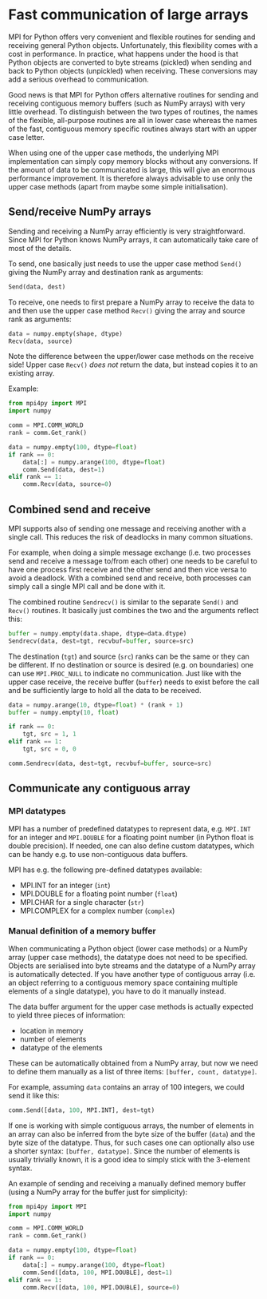 <!--
SPDX-FileCopyrightText: 2019 CSC - IT Center for Science Ltd. <www.csc.fi>

SPDX-License-Identifier: CC-BY-NC-SA-4.0
-->

<!-- Title: Fast communication of large arrays -->

<!-- Short description:

In this article we discuss how to send and receive NumPy arrays using MPI.

-->


# Fast communication of large arrays

MPI for Python offers very convenient and flexible routines for sending and
receiving general Python objects. Unfortunately, this flexibility comes with
a cost in performance. In practice, what happens under the hood is that Python
objects are converted to byte streams (pickled) when sending and back to
Python objects (unpickled) when receiving. These conversions may add a
serious overhead to communication.

Good news is that MPI for Python offers alternative routines for sending
and receiving contiguous memory buffers (such as NumPy arrays) with very
little overhead. To distinguish between the two types of routines, the names
of the flexible, all-purpose routines are all in lower case whereas the names
of the fast, contiguous memory specific routines always start with an upper
case letter.

When using one of the upper case methods, the underlying MPI implementation
can simply copy memory blocks without any conversions. If the amount of data
to be communicated is large, this will give an enormous performance
improvement. It is therefore always advisable to use only the upper case
methods (apart from maybe some simple initialisation).


## Send/receive NumPy arrays

Sending and receiving a NumPy array efficiently is very straightforward. Since
MPI for Python knows NumPy arrays, it can automatically take care of most of
the details.

To send, one basically just needs to use the upper case method `Send()`
giving the NumPy array and destination rank as arguments:

~~~python
Send(data, dest)
~~~

To receive, one needs to first prepare a NumPy array to receive the data to
and then use the upper case method `Recv()` giving the array and source rank
as arguments:

~~~python
data = numpy.empty(shape, dtype)
Recv(data, source)
~~~

Note the difference between the upper/lower case methods on the receive side!
Upper case `Recv()` *does not* return the data, but instead copies it to an
existing array.

Example:

~~~python
from mpi4py import MPI
import numpy

comm = MPI.COMM_WORLD
rank = comm.Get_rank()

data = numpy.empty(100, dtype=float)
if rank == 0:
    data[:] = numpy.arange(100, dtype=float)
    comm.Send(data, dest=1)
elif rank == 1:
    comm.Recv(data, source=0)
~~~


## Combined send and receive

MPI supports also of sending one message and receiving another with a single
call. This reduces the risk of deadlocks in many common situations.

For example, when doing a simple message exchange (i.e. two processes send
and receive a message to/from each other) one needs to be careful to have one
process first receive and the other send and then vice versa to avoid a
deadlock. With a combined send and receive, both processes can simply call a
single MPI call and be done with it.

The combined routine `Sendrecv()` is similar to the separate `Send()` and
`Recv()` routines. It basically just combines the two and the arguments
reflect this:

~~~python
buffer = numpy.empty(data.shape, dtype=data.dtype)
Sendrecv(data, dest=tgt, recvbuf=buffer, source=src)
~~~

The destination (`tgt`) and source (`src`) ranks can be the same or they can
be different. If no destination or source is desired (e.g. on boundaries) one
can use `MPI.PROC_NULL` to indicate no communication. Just like with the upper
case receive, the receive buffer (`buffer`) needs to exist before the call and
be sufficiently large to hold all the data to be received.


~~~python
data = numpy.arange(10, dtype=float) * (rank + 1)
buffer = numpy.empty(10, float)

if rank == 0:
    tgt, src = 1, 1
elif rank == 1:
    tgt, src = 0, 0

comm.Sendrecv(data, dest=tgt, recvbuf=buffer, source=src)
~~~


## Communicate any contiguous array

### MPI datatypes

MPI has a number of predefined datatypes to represent data, e.g. `MPI.INT` for
an integer and `MPI.DOUBLE` for a floating point number (in Python float is
double precision). If needed, one can also define custom datatypes, which can
be handy e.g. to use non-contiguous data buffers.

MPI has e.g. the following pre-defined datatypes available:

  - MPI.INT for an integer (`int`)
  - MPI.DOUBLE for a floating point number (`float`)
  - MPI.CHAR for a single character (`str`)
  - MPI.COMPLEX for a complex number (`complex`)

### Manual definition of a memory buffer

When communicating a Python object (lower case methods) or a NumPy array
(upper case methods), the datatype does not need to be specified. Objects are
serialised into byte streams and the datatype of a NumPy array is
automatically detected. If you have another type of contiguous array (i.e. an
object referring to a contiguous memory space containing multiple elements of
a single datatype), you have to do it manually instead.

The data buffer argument for the upper case methods is actually expected to
yield three pieces of information:

  - location in memory
  - number of elements
  - datatype of the elements

These can be automatically obtained from a NumPy array, but now we need to
define them manually as a list of three items: `[buffer, count, datatype]`.

For example, assuming `data` contains an array of 100 integers, we could send
it like this:

~~~python
comm.Send([data, 100, MPI.INT], dest=tgt)
~~~

If one is working with simple contiguous arrays, the number of elements in an
array can also be inferred from the byte size of the buffer (`data`) and the
byte size of the datatype. Thus, for such cases one can optionally also use a
shorter syntax: `[buffer, datatype]`. Since the number of elements is usually
trivially known, it is a good idea to simply stick with the 3-element syntax.

An example of sending and receiving a manually defined memory buffer (using a
NumPy array for the buffer just for simplicity):

~~~python
from mpi4py import MPI
import numpy

comm = MPI.COMM_WORLD
rank = comm.Get_rank()

data = numpy.empty(100, dtype=float)
if rank == 0:
    data[:] = numpy.arange(100, dtype=float)
    comm.Send([data, 100, MPI.DOUBLE], dest=1)
elif rank == 1:
    comm.Recv([data, 100, MPI.DOUBLE], source=0)
~~~
